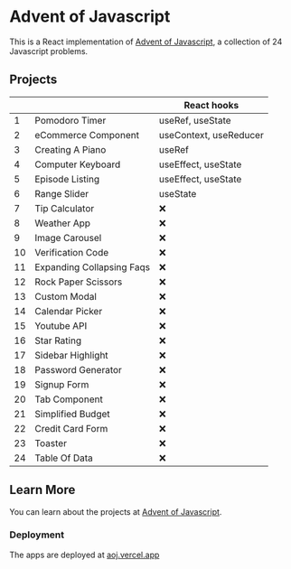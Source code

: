 # Advent of Javascript

This is a React implementation of [Advent of Javascript](https://www.adventofjs.com/), a collection of 24 Javascript problems.

## Projects

|     |                           | React hooks            |
| --- | ------------------------- | ---------------------- |
| 1   | Pomodoro Timer            | useRef, useState       |
| 2   | eCommerce Component       | useContext, useReducer |
| 3   | Creating A Piano          | useRef                 |
| 4   | Computer Keyboard         | useEffect, useState    |
| 5   | Episode Listing           | useEffect, useState    |
| 6   | Range Slider              | useState               |
| 7   | Tip Calculator            | ❌                     |
| 8   | Weather App               | ❌                     |
| 9   | Image Carousel            | ❌                     |
| 10  | Verification Code         | ❌                     |
| 11  | Expanding Collapsing Faqs | ❌                     |
| 12  | Rock Paper Scissors       | ❌                     |
| 13  | Custom Modal              | ❌                     |
| 14  | Calendar Picker           | ❌                     |
| 15  | Youtube API               | ❌                     |
| 16  | Star Rating               | ❌                     |
| 17  | Sidebar Highlight         | ❌                     |
| 18  | Password Generator        | ❌                     |
| 19  | Signup Form               | ❌                     |
| 20  | Tab Component             | ❌                     |
| 21  | Simplified Budget         | ❌                     |
| 22  | Credit Card Form          | ❌                     |
| 23  | Toaster                   | ❌                     |
| 24  | Table Of Data             | ❌                     |

## Learn More

You can learn about the projects at [Advent of Javascript](https://www.adventofjs.com/).

### Deployment

The apps are deployed at [aoj.vercel.app](aoj.vercel.app)

